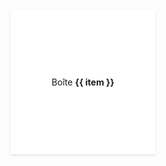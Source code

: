 <div>
    <m-auto-horizontal-scroll
        min-width="3856px"
        :left-gradient-active="true"
        :right-gradient-active="true"
        :previous-button-active="false"
        :next-button-active="false"
        :display-horizontal-scrollbar="true"
        style="width: 100%;">
        <div style="display: flex; padding: 0 16px 16px 0;">
            <article
                v-for="item in 18"
                :key="item"
                style="background-color: #fff; display: flex; align-items: center; justify-content: center; flex-shrink: 0; padding: 16px; width: 200px; height: 200px; box-shadow: 0 2px 4px rgba(0, 0 , 0, 0.1);"
                :style="{
                    marginRight: item < 18 ? '16px' : undefined,
                }"
            >
                <p class="m-u--no-margin">Boîte <b>{{ item }}</b></p>
            </article>
        </div>
    </m-auto-horizontal-scroll>
</div>
